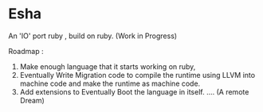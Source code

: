 Esha
====

An 'IO' port ruby , build on ruby. (Work in Progress)

Roadmap : 

1) Make enough language that it starts working on ruby,
2) Eventually Write Migration code to compile the runtime using LLVM into machine code and make the runtime as machine code.
3) Add extensions to Eventually Boot the language in itself. .... (A remote Dream)